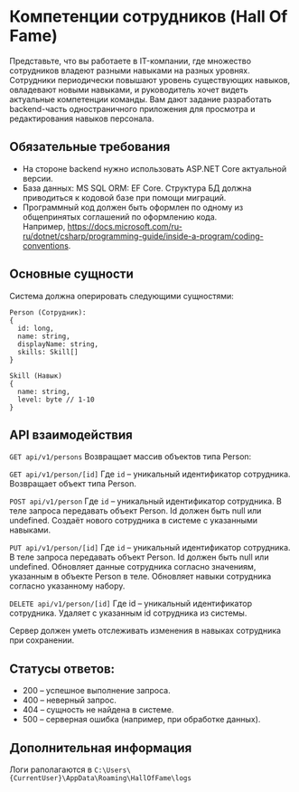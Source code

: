 # Компетенции сотрудников (Hall Of Fame)

Представьте, что вы работаете в IT-компании, где множество сотрудников владеют разными навыками на разных уровнях. Сотрудники периодически повышают уровень существующих навыков, овладевают новыми навыками, и руководитель хочет видеть актуальные компетенции команды. Вам дают задание разработать backend-часть одностраничного приложения для просмотра и редактирования навыков персонала.

## Обязательные требования
- На стороне backend нужно использовать ASP.NET Core актуальной версии.
- База данных: MS SQL ORM: EF Core. Структура БД должна приводиться к кодовой базе при помощи миграций.
- Программный код должен быть оформлен по одному из общепринятых соглашений по оформлению кода. Например, https://docs.microsoft.com/ru-ru/dotnet/csharp/programming-guide/inside-a-program/coding-conventions.

## Основные сущности
Система должна оперировать следующими сущностями:

```
Person (Сотрудник):
{
  id: long,
  name: string,
  displayName: string,
  skills: Skill[]
}
```

```
Skill (Навык)
{
  name: string,
  level: byte // 1-10
}
```

## API взаимодействия

`GET api/v1/persons`
Возвращает массив объектов типа Person:

`GET api/v1/person/[id]`
Где `id` – уникальный идентификатор сотрудника.
Возвращает объект типа Person.

`POST api/v1/person`
Где `id` – уникальный идентификатор сотрудника.
В теле запроса передавать объект Person. Id должен быть null или undefined.
Создаёт нового сотрудника в системе с указанными навыками.

`PUT api/v1/person/[id]`
Где `id` – уникальный идентификатор сотрудника.
В теле запроса передавать объект Person. Id должен быть null или undefined.
Обновляет данные сотрудника согласно значениям, указанным в объекте Person в теле. Обновляет навыки сотрудника согласно указанному набору.

`DELETE api/v1/person/[id]`
Где id – уникальный идентификатор сотрудника.
Удаляет с указанным id сотрудника из системы.

Сервер должен уметь отслеживать изменения в навыках сотрудника при сохранении.

## Статусы ответов:
- 200 – успешное выполнение запроса.
- 400 – неверный запрос.
- 404 – сущность не найдена в системе.
- 500 – серверная ошибка (например, при обработке данных).

## Дополнительная информация
Логи раполагаются в `C:\Users\{CurrentUser}\AppData\Roaming\HallOfFame\logs`
